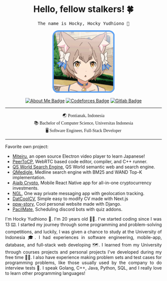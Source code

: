 

<h1 align='center'> Hello, fellow stalkers! 🍀</h1>
<p align='center'>
  <samp>
    The name is Hocky, Hocky Yudhiono 🚀
  </samp>
</p>
<p align="center">
<img src="README.assets/felix-argyle.gif" width="200px">
</p>


<p align='center'><a href="https://hocky.id/"><img src="https://img.shields.io/badge/-Who%20is%20Hocky-purple?logo=about.me&amp;logoWidth=10&amp;logoColor=white&amp;style=for-the-badge" alt="About Me Badge"></a>  <a href="https://codeforces.com/profile/hocky"><img src="https://img.shields.io/badge/-CodeForces-yellow?logo=codeforces&amp;logoWidth=10&amp;logoColor=white&amp;style=for-the-badge" alt="Codeforces Badge"></a>  <a href="https://gitlab.com/hocky"><img src="https://img.shields.io/badge/-Gitlab-orange?logo=codeforces&amp;logoWidth=10&amp;logoColor=white&amp;style=for-the-badge" alt="Gitlab Badge"></a> </p> <hr>

<p align='center' style='font-family:Comic Sans MS'>
🌏 Pontianak, Indonesia <br>
📚 Bachelor of Computer Science, Universitas Indonesia<br>
🖥 Software Engineer, Full-Stack Developer<br>
</p>

<hr>
Favorite own project:

- [Miteiru](https://github.com/hockyy/miteiru), an open source Electron video player to learn Japanese!
- [PeerToCP]( https://github.com/hockyy/peertocp), WebRTC based code editor, compiler, and C++ runner.
- [QS World Search Engine](https://github.com/orgs/semweb-qs/repositories), QS World semantic web and search engine.
- [QMedigle](https://github.com/hockyy/qmedigle-fe), Medline search engine with BM25 and WAND Top-K implementation.
- [Ajaib Crypto](https://drive.google.com/drive/folders/1Wnm5_mcAG2kVTMQGoVvjH8UQk1mNhw8e?usp=sharing), Mobile React Native app for all-in-one cryptocurrency investments.
- [NGL](https://github.com/hockyy/ngl), One way private messaging app with geolocation tracking.
- [DatCoolCV](https://github.com/hockyy/DatCoolCV), Simple easy to modify CV made with Next.js
- [ppw-story](https://gitlab.com/hocky/ppw-story), Cool personal website made with Django.
- [PacilMate](https://gitlab.com/pacilmate), Scheduling discord bots with quiz addons.


<p style="text-align: justify;">I'm Hocky Yudhiono 👋. I'm 20 years old 👼🏻. I've started coding since I was 13 ⌨️. I started my journey through some programming and problem-solving competitions, and luckily, I was given a chance to study at the University of Indonesia 🎓. I had experiences in software engineering, mobile-app, database, and full-stack web developing 🗺. I learned from my University through courses projects and personal projects I've developed during my free time 💪🏻. I also have experience making problem sets and test cases for programming problems, like those usually used by the company to do interview tests 💯. I speak Golang, C++, Java, Python, SQL, and I really love to learn other programming languages!</p>
